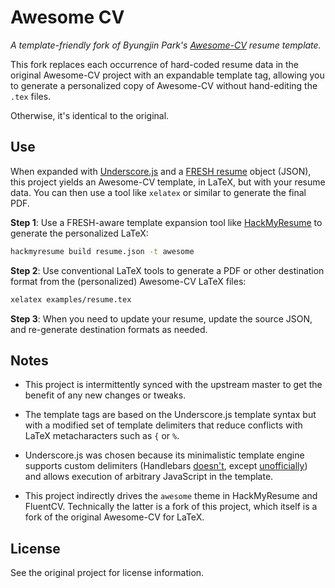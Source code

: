 # Awesome CV
*A template-friendly fork of Byungjin Park's [Awesome-CV][awe] resume template.*

This fork replaces each occurrence of hard-coded resume data in the original
Awesome-CV project with an expandable template tag, allowing you to generate a
personalized copy of Awesome-CV without hand-editing the `.tex` files.

Otherwise, it's identical to the original.

## Use

When expanded with [Underscore.js][und] and a [FRESH resume][fre] object (JSON),
this project yields an Awesome-CV template, in LaTeX, but with your resume data.
You can then use a tool like `xelatex` or similar to generate the final PDF.

**Step 1**: Use a FRESH-aware template expansion tool like [HackMyResume][hmr]
to generate the personalized LaTeX:

```bash
hackmyresume build resume.json -t awesome
```

**Step 2**: Use conventional LaTeX tools to generate a PDF or other destination
format from the (personalized) Awesome-CV LaTeX files:

```bash
xelatex examples/resume.tex
```

**Step 3**: When you need to update your resume, update the source JSON, and
re-generate destination formats as needed.

## Notes

- This project is intermittently synced with the upstream master to get the
benefit of any new changes or tweaks.

- The template tags are based on the Underscore.js template syntax but with a
modified set of template delimiters that reduce conflicts with LaTeX
metacharacters such as `{` or `%`.

- Underscore.js was chosen because its minimalistic template engine supports
custom delimiters (Handlebars [doesn't][hb350], except [unofficially][un]) and
allows execution of arbitrary JavaScript in the template.

- This project indirectly drives the `awesome` theme in HackMyResume and
FluentCV. Technically the latter is a fork of this project, which itself is a
fork of the original Awesome-CV for LaTeX.

## License

See the original project for license information.

[awe]: https://github.com/posquit0/Awesome-CV
[hmr]: https://fluentdesk.com/hackmyresume
[fre]: http://freshstandard.org
[und]: http://underscorejs.org/#template
[hb350]: https://github.com/wycats/handlebars.js/issues/350
[un]: https://github.com/jonschlinkert/handlebars-delimiters
